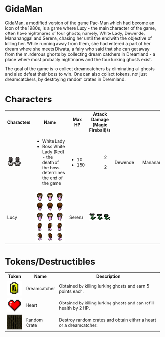 # GidaMan
GidaMan, a modified version of the game Pac-Man which had become an icon of the 1980s, is a game where Lucy - the main character of the game, often have nightmares of four ghosts; namely, White Lady, Dewende, Manananggal and Serena, chasing her until the end with the objective of killing her. While running away from them, she had entered a part of her dream where she meets Diwata, a fairy who said that she can get away from the murderous ghosts by collecting dream catchers in Dreamland - a place where most probably nightmares and the four lurking ghosts exist.

The goal of the game is to collect dreamcatchers by eliminating all ghosts and also defeat their boss to win. One can also collect tokens, not just dreamcatchers, by destroying random crates in Dreamland.

<div id="header">
  <h1>Characters</h1>
  <table>
    <tr>
      <th>Characters</th>
      <th>Name</th>
      <th>Max HP</th>
      <th>Attack Damage (Magic Fireball)/s</th>
    </tr>
    <tr>
      <td>
        <img src="white-lady.png" alt="WhiteLady"/>
      </td>
      <td>
        <ul>
          <li>White Lady</li>
          <li>Boss White Lady (Red) - the death of the boss determines the end of the game</li>
        </ul>
      </td>
      <td>
        <ul>
          <li>10</li>
          <li>150</li>
        </ul>
      </td>
      <td>
        <ul>
          <ul>2</ul>
          <ul>2</ul>
        </ul>
      </td>
      <td>Dewende</td>
      <td>
        <img src="dewende.png" alt="Dewende"/>
      </td>
      <td>Manananggal</td>
      <td>
        <img src="manananggal.png" alt="Manananggal"/>
      </td>
    </tr>
    <tr>
      <td>Lucy</td>
      <td>
        <img src="lucy.png" alt="Lucy"/>
      </td>
      <td>Serena</td>
      <td>
        <img src="serena.png" alt="Serena"/>
      </td>
    </tr>
  </table>
</div>

<div id="header">
  <h1>Tokens/Destructibles</h1>
  <table>
    <tr>
      <th>Token</th>
      <th>Name</th>
      <th>Description</th>
    </tr>
    <tr>
      <td><img src="dreamcatcher.png" width="50px"/></td>
      <td>Dreamcatcher</td>
      <td>Obtained by killing lurking ghosts and earn 5 points each.</td>
    </tr>
    <tr>
      <td><img src="heart.png" width="50px"/></td>
      <td>Heart</td>
      <td>Obtained by killing lurking ghosts and can refill health by 2 HP.</td>
    </tr>
    <tr>
      <td><img src="crate.png" width="50px"/></td>
      <td>Random Crate</td>
      <td>Destroy random crates and obtain either a heart or a dreamcatcher.</td>
    </tr>
  </table>
</div>
